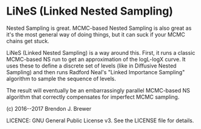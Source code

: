LiNeS (Linked Nested Sampling)
==============================

Nested Sampling is great. MCMC-based Nested Sampling is also great as it's
the most general way of doing things, but it can suck if your MCMC chains
get stuck.

LiNeS (Linked Nested Sampling)
is a way around this. First, it runs a classic MCMC-based NS run to
get an approximation of the logL-logX curve. It uses these to define a
discrete set of levels (like in Diffusive Nested Sampling) and then
runs Radford Neal's "Linked Importance Sampling" algorithm to
sample the sequence of levels.

The result will eventually be an embarrassingly parallel MCMC-based
NS algorithm that correctly compensates for imperfect MCMC sampling.

(c) 2016--2017 Brendon J. Brewer

LICENCE: GNU General Public License v3. See the LICENSE file for details.

